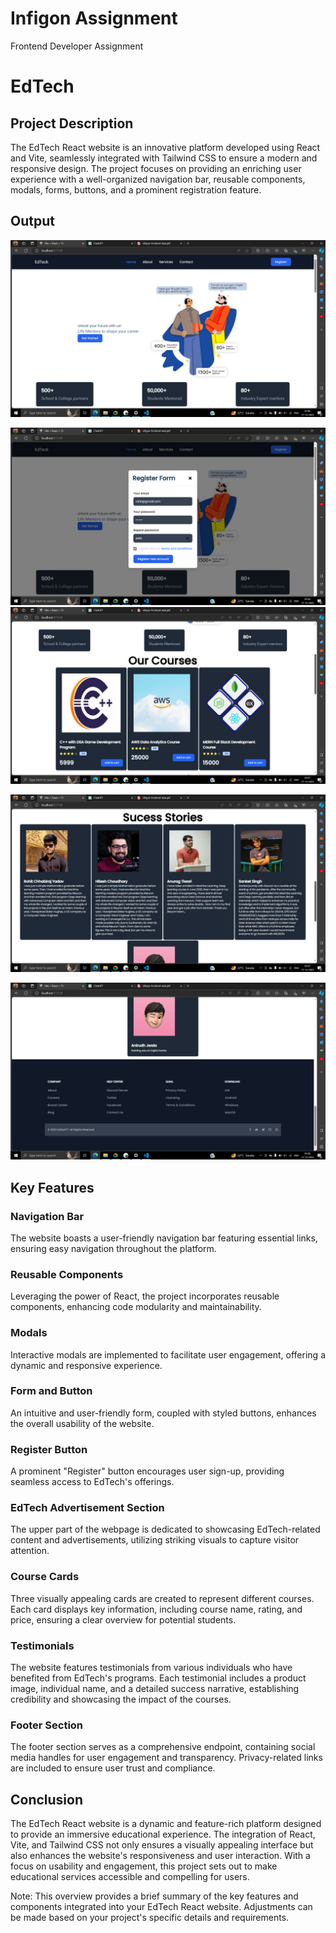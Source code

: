 # Infigon Assignment
 Frontend Developer Assignment




 # EdTech
## Project Description

The EdTech React website is an innovative platform developed using React and Vite, seamlessly integrated with Tailwind CSS to ensure a modern and responsive design. The project focuses on providing an enriching user experience with a well-organized navigation bar, reusable components, modals, forms, buttons, and a prominent registration feature.

## Output 
![Alt text](image.png)

![Alt text](image-1.png)
![Alt text](image-2.png)

![Alt text](image-3.png)

![Alt text](image-4.png)

## Key Features
### Navigation Bar

The website boasts a user-friendly navigation bar featuring essential links, ensuring easy navigation throughout the platform.

### Reusable Components
Leveraging the power of React, the project incorporates reusable components, enhancing code modularity and maintainability.

### Modals
Interactive modals are implemented to facilitate user engagement, offering a dynamic and responsive experience.

### Form and Button
An intuitive and user-friendly form, coupled with styled buttons, enhances the overall usability of the website.

### Register Button
A prominent "Register" button encourages user sign-up, providing seamless access to EdTech's offerings.

### EdTech Advertisement Section
The upper part of the webpage is dedicated to showcasing EdTech-related content and advertisements, utilizing striking visuals to capture visitor attention.

### Course Cards
Three visually appealing cards are created to represent different courses. Each card displays key information, including course name, rating, and price, ensuring a clear overview for potential students.

### Testimonials
The website features testimonials from various individuals who have benefited from EdTech's programs. Each testimonial includes a product image, individual name, and a detailed success narrative, establishing credibility and showcasing the impact of the courses.

### Footer Section
The footer section serves as a comprehensive endpoint, containing social media handles for user engagement and transparency. Privacy-related links are included to ensure user trust and compliance.

## Conclusion
The EdTech React website is a dynamic and feature-rich platform designed to provide an immersive educational experience. The integration of React, Vite, and Tailwind CSS not only ensures a visually appealing interface but also enhances the website's responsiveness and user interaction. With a focus on usability and engagement, this project sets out to make educational services accessible and compelling for users.

Note: This overview provides a brief summary of the key features and components integrated into your EdTech React website. Adjustments can be made based on your project's specific details and requirements.




























